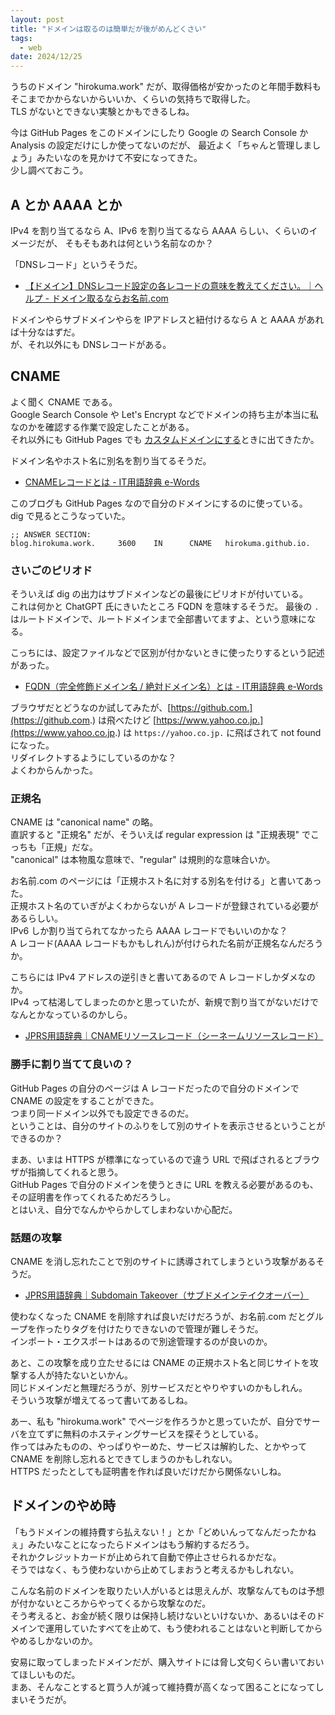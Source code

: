 ```yaml
---
layout: post
title: "ドメインは取るのは簡単だが後がめんどくさい"
tags:
  - web
date: 2024/12/25
---
```


うちのドメイン "hirokuma.work" だが、取得価格が安かったのと年間手数料もそこまでかからないからいいか、くらいの気持ちで取得した。  
TLS がないとできない実験とかもできるしね。

今は GitHub Pages をこのドメインにしたり Google の Search Console か Analysis の設定だけにしか使ってないのだが、
最近よく「ちゃんと管理しましょう」みたいなのを見かけて不安になってきた。  
少し調べておこう。

## A とか AAAA とか

IPv4 を割り当てるなら A、IPv6 を割り当てるなら AAAA らしい、くらいのイメージだが、
そもそもあれは何という名前なのか？

「DNSレコード」というそうだ。

* [【ドメイン】DNSレコード設定の各レコードの意味を教えてください。｜ヘルプ - ドメイン取るならお名前.com](https://help.onamae.com/answer/7883)

ドメインやらサブドメインやらを IPアドレスと紐付けるなら A と AAAA があれば十分なはずだ。  
が、それ以外にも DNSレコードがある。

## CNAME

よく聞く CNAME である。  
Google Search Console や Let's Encrypt などでドメインの持ち主が本当に私なのかを確認する作業で設定したことがある。  
それ以外にも GitHub Pages でも [カスタムドメインにする](https://docs.github.com/ja/pages/configuring-a-custom-domain-for-your-github-pages-site/managing-a-custom-domain-for-your-github-pages-site)ときに出てきたか。

ドメイン名やホスト名に別名を割り当てるそうだ。

* [CNAMEレコードとは - IT用語辞典 e-Words](https://e-words.jp/w/CNAME%E3%83%AC%E3%82%B3%E3%83%BC%E3%83%89.html)

このブログも GitHub Pages なので自分のドメインにするのに使っている。  
dig で見るとこうなっていた。

```
;; ANSWER SECTION:
blog.hirokuma.work.     3600    IN      CNAME   hirokuma.github.io.
```

### さいごのピリオド

そういえば dig の出力はサブドメインなどの最後にピリオドが付いている。  
これは何かと ChatGPT 氏にきいたところ FQDN を意味するそうだ。
最後の `.` はルートドメインで、ルートドメインまで全部書いてますよ、という意味になる。

こっちには、設定ファイルなどで区別が付かないときに使ったりするという記述があった。

* [FQDN（完全修飾ドメイン名 / 絶対ドメイン名）とは - IT用語辞典 e-Words](https://e-words.jp/w/FQDN.html)

ブラウザだとどうなのか試してみたが、[https://github.com.](https://github.com.) は飛べたけど [https://www.yahoo.co.jp.](https://www.yahoo.co.jp.) は `https://yahoo.co.jp.` に飛ばされて not found になった。  
リダイレクトするようにしているのかな？  
よくわからんかった。

### 正規名

CNAME は "canonical name" の略。  
直訳すると "正規名" だが、そういえば regular expression は "正規表現" でこっちも「正規」だな。  
"canonical" は本物風な意味で、"regular" は規則的な意味合いか。

お名前.com のページには「正規ホスト名に対する別名を付ける」と書いてあった。  
正規ホスト名のていぎがよくわからないが A レコードが登録されている必要があるらしい。  
IPv6 しか割り当てられてなかったら AAAA レコードでもいいのかな？  
A レコード(AAAA レコードもかもしれん)が付けられた名前が正規名なんだろうか。

こちらには IPv4 アドレスの逆引きと書いてあるので A レコードしかダメなのか。  
IPv4 って枯渇してしまったのかと思っていたが、新規で割り当てがないだけでなんとかなっているのかしら。

* [JPRS用語辞典｜CNAMEリソースレコード（シーネームリソースレコード）](https://jprs.jp/glossary/index.php?ID=0212)

### 勝手に割り当てて良いの？

GitHub Pages の自分のページは A レコードだったので自分のドメインで CNAME の設定をすることができた。  
つまり同一ドメイン以外でも設定できるのだ。  
ということは、自分のサイトのふりをして別のサイトを表示させるということができるのか？

まあ、いまは HTTPS が標準になっているので違う URL で飛ばされるとブラウザが指摘してくれると思う。  
GitHub Pages で自分のドメインを使うときに URL を教える必要があるのも、その証明書を作ってくれるためだろうし。  
とはいえ、自分でなんかやらかしてしまわないか心配だ。

### 話題の攻撃

CNAME を消し忘れたことで別のサイトに誘導されてしまうという攻撃があるそうだ。

* [JPRS用語辞典｜Subdomain Takeover（サブドメインテイクオーバー）](https://jprs.jp/glossary/index.php?ID=0267)

使わなくなった CNAME を削除すれば良いだけだろうが、お名前.com だとグループを作ったりタグを付けたりできないので管理が難しそうだ。  
インポート・エクスポートはあるので別途管理するのが良いのか。

あと、この攻撃を成り立たせるには CNAME の正規ホスト名と同じサイトを攻撃する人が持たないといかん。  
同じドメインだと無理だろうが、別サービスだとやりやすいのかもしれん。  
そういう攻撃が増えてるって書いてあるしね。

あー、私も "hirokuma.work" でページを作ろうかと思っていたが、自分でサーバを立てずに無料のホスティングサービスを探そうとしている。  
作ってはみたものの、やっぱりやーめた、サービスは解約した、とかやって CNAME を削除し忘れるとできてしまうのかもしれない。  
HTTPS だったとしても証明書を作れば良いだけだから関係ないしね。

## ドメインのやめ時

「もうドメインの維持費すら払えない！」とか「どめいんってなんだったかねぇ」みたいなことになったらドメインはもう解約するだろう。  
それかクレジットカードが止められて自動で停止させられるかだな。  
そうではなく、もう使わないから止めてしまおうと考えるかもしれない。

こんな名前のドメインを取りたい人がいるとは思えんが、攻撃なんてものは予想が付かないところからやってくるから攻撃なのだ。  
そう考えると、お金が続く限りは保持し続けないといけないか、あるいはそのドメインで運用していたすべてを止めて、もう使われることはないと判断してからやめるしかないのか。

安易に取ってしまったドメインだが、購入サイトには脅し文句くらい書いておいてほしいものだ。  
まあ、そんなことすると買う人が減って維持費が高くなって困ることになってしまいそうだが。
